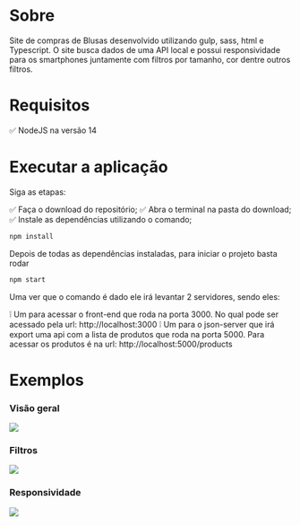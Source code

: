 # Sobre

Site de compras de Blusas desenvolvido utilizando gulp, sass, html e Typescript. O site busca dados de uma API local e possui responsividade para os smartphones juntamente com filtros por tamanho, cor dentre outros filtros.

# Requisitos

✅ NodeJS na versão 14

# Executar a aplicação

Siga as etapas:

✅ Faça o download do repositório;
✅ Abra o terminal na pasta do download;
✅ Instale as dependências utilizando o comando;

```sh
npm install
```

Depois de todas as dependências instaladas, para iniciar o projeto basta rodar

```sh
npm start
```

Uma ver que o comando é dado ele irá levantar 2 servidores, sendo eles:

❕ Um para acessar o front-end que roda na porta 3000. No qual pode ser acessado pela url: http://localhost:3000
❕ Um para o json-server que irá export uma api com a lista de produtos que roda na porta 5000. Para acessar os produtos é na url: http://localhost:5000/products

# Exemplos

### Visão geral

![](https://firebasestorage.googleapis.com/v0/b/reactapp-f6f7b.appspot.com/o/ScreenRecorderProject18.gif?alt=media&token=3bbe1278-ba65-4a41-a650-e22e5d4c4d1f)

### Filtros

![](https://firebasestorage.googleapis.com/v0/b/reactapp-f6f7b.appspot.com/o/ScreenRecorderProject20.gif?alt=media&token=7586a351-7dcb-441c-9003-6173280b77f8)

### Responsividade

![](https://firebasestorage.googleapis.com/v0/b/reactapp-f6f7b.appspot.com/o/ScreenRecorderProject21.gif?alt=media&token=d311f2e8-dbb3-463f-8976-df81d9384262)
